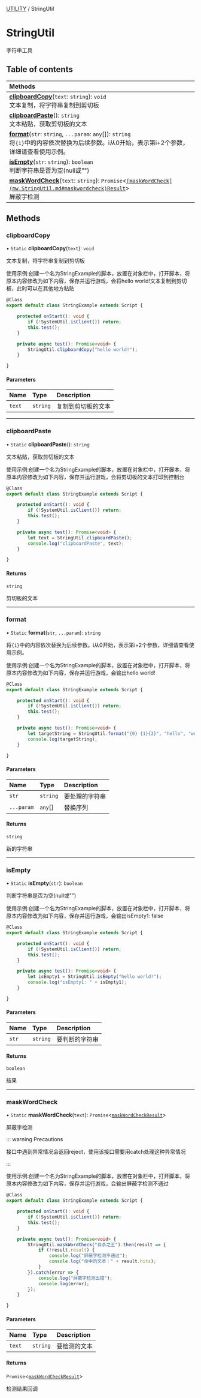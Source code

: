 [UTILITY](../groups/Core.UTILITY.md) / StringUtil

# StringUtil <Badge type="tip" text="Class" /> <Score text="StringUtil" />

字符串工具

## Table of contents

| Methods |
| :-----|
| **[clipboardCopy](mw.StringUtil.md#clipboardcopy)**(`text`: `string`): `void` <br> 文本复制，将字符串复制到剪切板|
| **[clipboardPaste](mw.StringUtil.md#clipboardpaste)**(): `string` <br> 文本粘贴，获取剪切板的文本|
| **[format](mw.StringUtil.md#format)**(`str`: `string`, `...param`: `any`[]): `string` <br> 将`{i}`中的内容依次替换为后续参数。i从0开始，表示第i+2个参数，详细请查看使用示例。|
| **[isEmpty](mw.StringUtil.md#isempty)**(`str`: `string`): `boolean` <br> 判断字符串是否为空(null或"")|
| **[maskWordCheck](mw.StringUtil.md#maskwordcheck)**(`text`: `string`): `Promise`<[`[maskWordCheck](mw.StringUtil.md#maskwordcheck)Result`](../modules/Core.mw.md#maskwordcheckresult)\> <br> 屏蔽字检测|

## Methods

### clipboardCopy <Score text="clipboardCopy" /> 

• `Static` **clipboardCopy**(`text`): `void` <Badge type="tip" text="client" />

文本复制，将字符串复制到剪切板


使用示例:创建一个名为StringExample的脚本，放置在对象栏中，打开脚本，将原本内容修改为如下内容，保存并运行游戏，会将hello world!文本复制到剪切板，此时可以在其他地方粘贴
```ts
@Class
export default class StringExample extends Script {

    protected onStart(): void {
        if (!SystemUtil.isClient()) return;
        this.test();
    }

    private async test(): Promise<void> {
        StringUtil.clipboardCopy("hello world!");
    }

}
```

#### Parameters

| Name | Type | Description |
| :------ | :------ | :------ |
| `text` | `string` | 复制到剪切板的文本 |


___

### clipboardPaste <Score text="clipboardPaste" /> 

• `Static` **clipboardPaste**(): `string` <Badge type="tip" text="client" />

文本粘贴，获取剪切板的文本


使用示例:创建一个名为StringExample的脚本，放置在对象栏中，打开脚本，将原本内容修改为如下内容，保存并运行游戏，会将剪切板的文本打印到控制台
```ts
@Class
export default class StringExample extends Script {

    protected onStart(): void {
        if (!SystemUtil.isClient()) return;
        this.test();
    }

    private async test(): Promise<void> {
        let text = StringUtil.clipboardPaste();
        console.log("clipboardPaste", text);
    }

}
```

#### Returns

`string`

剪切板的文本

___

### format <Score text="format" /> 

• `Static` **format**(`str`, `...param`): `string` 

将`{i}`中的内容依次替换为后续参数。i从0开始，表示第i+2个参数，详细请查看使用示例。


使用示例:创建一个名为StringExample的脚本，放置在对象栏中，打开脚本，将原本内容修改为如下内容，保存并运行游戏，会输出hello world!
```ts
@Class
export default class StringExample extends Script {

    protected onStart(): void {
        if (!SystemUtil.isClient()) return;
        this.test();
    }

    private async test(): Promise<void> {
        let targetString = StringUtil.format("{0} {1}{2}", "hello", "world", "!");
        console.log(targetString);
    }

}
```

#### Parameters

| Name | Type | Description |
| :------ | :------ | :------ |
| `str` | `string` |  要处理的字符串 |
| `...param` | `any`[] |  替换序列 |

#### Returns

`string`

新的字符串

___

### isEmpty <Score text="isEmpty" /> 

• `Static` **isEmpty**(`str`): `boolean` 

判断字符串是否为空(null或"")


使用示例:创建一个名为StringExample的脚本，放置在对象栏中，打开脚本，将原本内容修改为如下内容，保存并运行游戏，会输出isEmpty1: false
```ts
@Class
export default class StringExample extends Script {

    protected onStart(): void {
        if (!SystemUtil.isClient()) return;
        this.test();
    }

    private async test(): Promise<void> {
        let isEmpty1 = StringUtil.isEmpty("hello world!");
        console.log("isEmpty1: " + isEmpty1);
    }

}
```

#### Parameters

| Name | Type | Description |
| :------ | :------ | :------ |
| `str` | `string` |  要判断的字符串 |

#### Returns

`boolean`

结果

___

### maskWordCheck <Score text="maskWordCheck" /> 

• `Static` **maskWordCheck**(`text`): `Promise`<[`maskWordCheckResult`](../modules/Core.mw.md#maskwordcheckresult)\> 

屏蔽字检测


::: warning Precautions

接口中遇到异常情况会返回reject，使用该接口需要用catch处理这种异常情况

:::

使用示例:创建一个名为StringExample的脚本，放置在对象栏中，打开脚本，将原本内容修改为如下内容，保存并运行游戏，会输出屏蔽字检测不通过
```ts
@Class
export default class StringExample extends Script {

    protected onStart(): void {
        if (!SystemUtil.isClient()) return;
        this.test();
    }

    private async test(): Promise<void> {
        StringUtil.maskWordCheck("自杀之王").then(result => {
            if (!result.result) {
                console.log("屏蔽字检测不通过");
                console.log("命中的文本：" + result.hits);
            }
        }).catch(error => {
            console.log("屏蔽字检测出错");
            console.log(error);
        });
    }

}
```

#### Parameters

| Name | Type | Description |
| :------ | :------ | :------ |
| `text` | `string` |  要检测的文本 |

#### Returns

`Promise`<[`maskWordCheckResult`](../modules/Core.mw.md#maskwordcheckresult)\>

检测结果回调
